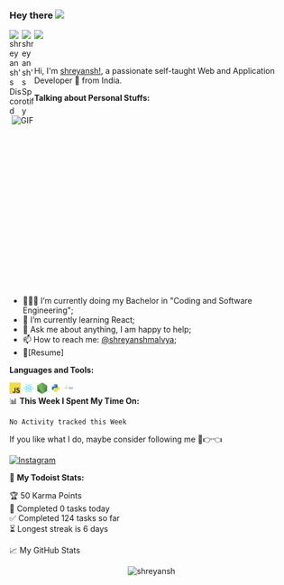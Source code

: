 ### Hey there <img src="https://media.giphy.com/media/hvRJCLFzcasrR4ia7z/giphy.gif" width="25px">
<a href="https://discord.gg/VtwbSkRn">
  <img align="left" alt="shreyansh's Discord" width="22px" src="https://raw.githubusercontent.com/peterthehan/peterthehan/master/assets/discord.svg" />
</a>
<a href="https://www.linkedin.com/in/shreyansh-malviya-96a256209/>
  <img align="left" alt="shreyansh's LinkedIN" width="22px" src="" />
</a>
<a href="https://open.spotify.com/user/h1mc01zkxb1qy76ziqozb6h81">
  <img align="left" alt="shreyansh's Spotify" width="22px" src="https://raw.githubusercontent.com/peterthehan/peterthehan/master/assets/spotify.svg" />
</a>

![](https://visitor-badge.glitch.me/badge?page_id=shr3yy)

<br />

Hi, I'm [shreyansh!](https://www.linkedin.com/in/shreyansh-malviya-96a256209/), a passionate self-taught Web and Application Developer 🚀 from India.

  <img align="right" alt="GIF" src="https://github.com/jlorezz/jlorezz/blob/master/code.gif?raw=true" width="500" height="320" />
  
**Talking about Personal Stuffs:**

- 👨🏽‍💻 I’m currently doing my Bachelor in "Coding and Software Engineering";
- 🌱 I’m currently learning React; 
- 💬 Ask me about anything, I am happy to help;
- 📫 How to reach me: [@shreyanshmalvya](https://www.instagram.com/shreyanshmalvya/);
- 📝[Resume]

**Languages and Tools:**  

<code><img height="20" src="https://raw.githubusercontent.com/github/explore/80688e429a7d4ef2fca1e82350fe8e3517d3494d/topics/javascript/javascript.png"></code>
<code><img height="20" src="https://raw.githubusercontent.com/github/explore/80688e429a7d4ef2fca1e82350fe8e3517d3494d/topics/react/react.png"></code>
<code><img height="20" src="https://raw.githubusercontent.com/github/explore/80688e429a7d4ef2fca1e82350fe8e3517d3494d/topics/nodejs/nodejs.png"></code>
<code><img height="20" src="https://raw.githubusercontent.com/github/explore/80688e429a7d4ef2fca1e82350fe8e3517d3494d/topics/python/python.png"></code>
<code><img height="20" src="https://raw.githubusercontent.com/github/explore/80688e429a7d4ef2fca1e82350fe8e3517d3494d/topics/java/java.png"></code>                                                                                                                
📊 **This Week I Spent My Time On:**
<!--START_SECTION:waka-->
```text
No Activity tracked this Week
```
<!--END_SECTION:waka-->

If you like what I do, maybe consider following me 🥺👉👈

<a href="https://www.instagram.com/shreyanshmalvya/" target="_blank"><img src="![image](https://user-images.githubusercontent.com/80682098/126593536-cb687102-b2eb-46dc-befa-26de3d8aff93.png)" alt="Instagram" width="150" ></a>

🚧 **My Todoist Stats:**
<!-- TODO-IST:START -->
🏆  50 Karma Points           
🌸  Completed 0 tasks today           
✅  Completed 124 tasks so far           
⏳  Longest streak is 6 days
<!-- TODO-IST:END -->


📈 My GitHub Stats


<p align="center"> <img src="https://github-readme-stats.vercel.app/api?username=shr3yy&show_icons=true&theme=tokyonight" alt="shreyansh"




